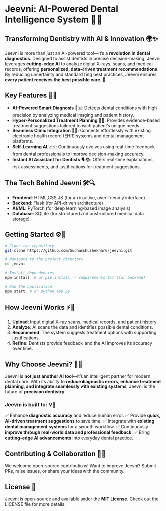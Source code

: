 # Jeevni: AI-Powered Dental Intelligence System 🏥🦷

## Transforming Dentistry with AI & Innovation 🌍✨
Jeevni is more than just an AI-powered tool—it’s a **revolution in dental diagnostics**. Designed to assist dentists in precise decision-making, Jeevni leverages **cutting-edge AI** to analyze digital X-rays, scans, and medical records, offering **personalized, data-driven treatment recommendations**. By reducing uncertainty and standardizing best practices, Jeevni ensures **every patient receives the best possible care**. 🚀

## Key Features 🔬💡
- **AI-Powered Smart Diagnosis** 🤖📊: Detects dental conditions with high precision by analyzing medical imaging and patient history.
- **Hyper-Personalized Treatment Planning** 🏥🎯: Provides evidence-based treatment suggestions tailored to each patient’s unique needs.
- **Seamless Clinic Integration** 🔗💼: Connects effortlessly with existing electronic health record (EHR) systems and dental management platforms.
- **Self-Learning AI** 📈⚡: Continuously evolves using real-time feedback from dental professionals to improve decision-making accuracy.
- **Instant AI Assistant for Dentists** 🗣️📚: Offers real-time explanations, risk assessments, and justifications for treatment suggestions.

## The Tech Behind Jeevni 🛠️🔍
- **Frontend**: HTML,CSS,JS (for an intuitive, user-friendly interface)
- **Backend**: Flask (for API-driven architecture)
- **AI/ML**:  PyTorch (for deep learning-based image analysis)
- **Database**: SQLite (for structured and unstructured medical data storage)


## Getting Started ⚙️🚀
```sh
# Clone the repository
git clone https://github.com/SudhanshuShekhar6/jeevni.git

# Navigate to the project directory
cd jeevni

# Install dependencies
npm install  # or pip install -r requirements.txt (for backend)

# Run the application
npm start  # or python app.py 
```

## How Jeevni Works ⚡🦷
1. **Upload**: Input digital X-ray scans, medical records, and patient history.
2. **Analyze**: AI scans the data and identifies possible dental conditions.
3. **Recommend**: The system suggests treatment options with supporting justifications.
4. **Refine**: Dentists provide feedback, and the AI improves its accuracy over time.

## Why Choose Jeevni? 🚀🏅
Jeevni is **not just another AI tool**—it’s an intelligent partner for modern dental care. With its ability to **reduce diagnostic errors, enhance treatment planning, and integrate seamlessly with existing systems**, Jeevni is the future of **precision dentistry**. 

### **Jeevni is built to: 💡💙**
✅ Enhance **diagnostic accuracy** and reduce human error.
✅ Provide **quick, AI-driven treatment suggestions** to save time.
✅ Integrate with **existing dental management systems** for a smooth workflow.
✅ Continuously **improve through real-world data and professional feedback**.
✅ Bring **cutting-edge AI advancements** into everyday dental practice.

## Contributing & Collaboration 🤝🔬
We welcome open-source contributions! Want to improve Jeevni? Submit PRs, raise issues, or share your ideas with the community.

## License 📜
Jeevni is open-source and available under the **MIT License**. Check out the LICENSE file for more details.


